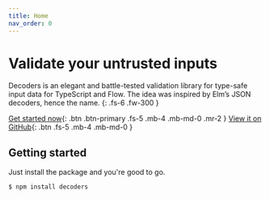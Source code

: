 ```yaml
---
title: Home
nav_order: 0
---
```


# Validate your untrusted inputs

<!-- prettier-ignore-start -->
Decoders is an elegant and battle-tested validation library for type-safe input data for
TypeScript and Flow. The idea was inspired by Elm’s JSON decoders, hence the name.
{: .fs-6 .fw-300 }
<!-- prettier-ignore-end -->

[Get started now](#getting-started){: .btn .btn-primary .fs-5 .mb-4 .mb-md-0 .mr-2 }
[View it on GitHub](https://github.com/nvie/decoders){: .btn .fs-5 .mb-4 .mb-md-0 }

## Getting started

Just install the package and you're good to go.

    $ npm install decoders

